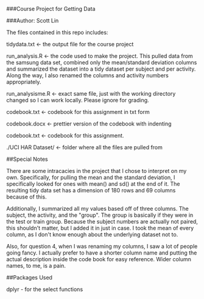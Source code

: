 ###Course Project for Getting Data

###Author: Scott Lin

The files contained in this repo includes:

tidydata.txt <- the output file for the course project

run_analysis.R <- the code used to make the project. This pulled data from the samsung data set, combined only the mean/standard deviation columns and summarized the dataset into a tidy dataset per subject and per activity. Along the way, I also renamed the columns and activity numbers appropriately.

run_analysisme.R <- exact same file, just with the working directory changed so I can work locally. Please ignore for grading.

codebook.txt <- codebook for this assignment in txt form

codebook.docx <- prettier version of the codebook with indenting

codebook.txt <- codebook for this assignment.

./UCI HAR Dataset/ <- folder where all the files are pulled from

##Special Notes

There are some intracacies in the project that I chose to interpret on my own. Specifically, for pulling the mean and the standard deviation, I specifically looked for ones with mean() and sd() at the end of it. The resulting tidy data set has a dimension of 180 rows and 69 columns because of this.

Additionally, I summarized all my values based off of three columns. The subject, the activity, and the "group". The group is basically if they were in the test or train group. Because the subject numbers are actually not paired, this shouldn't matter, but I added it in just in case. I took the mean of every column, as I don't know enough about the underlying dataset not to.

Also, for question 4, when I was renaming my columns, I saw a lot of people going fancy. I actually prefer to have a shorter column name and putting the actual description inside the code book for easy reference. Wider column names, to me, is a pain. 

##Packages Used

dplyr - for the select functions